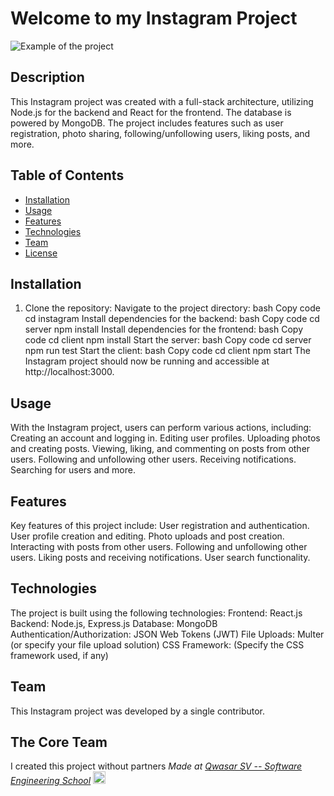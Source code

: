# Welcome to my Instagram Project
![Example of the project](https://upload.wikimedia.org/wikipedia/commons/thumb/2/2a/Instagram_logo.svg/1280px-Instagram_logo.svg.png)
## Description
This Instagram project was created with a full-stack architecture, utilizing Node.js for the backend and React for the frontend. The database is powered by MongoDB. The project includes features such as user registration, photo sharing, following/unfollowing users, liking posts, and more.
## Table of Contents
- [Installation](#installation)
- [Usage](#usage)
- [Features](#features)
- [Technologies](#technologies)
- [Team](#team)
- [License](#license)

## Installation
1. Clone the repository:
Navigate to the project directory:
bash
Copy code
cd instagram
Install dependencies for the backend:
bash
Copy code
cd server
npm install
Install dependencies for the frontend:
bash
Copy code
cd client
npm install
Start the server:
bash
Copy code
cd server
npm run test
Start the client:
bash
Copy code
cd client
npm start
The Instagram project should now be running and accessible at http://localhost:3000.

## Usage
With the Instagram project, users can perform various actions, including:
Creating an account and logging in.
Editing user profiles.
Uploading photos and creating posts.
Viewing, liking, and commenting on posts from other users.
Following and unfollowing other users.
Receiving notifications.
Searching for users and more.

## Features
Key features of this project include:
User registration and authentication.
User profile creation and editing.
Photo uploads and post creation.
Interacting with posts from other users.
Following and unfollowing other users.
Liking posts and receiving notifications.
User search functionality.
## Technologies
The project is built using the following technologies:
Frontend: React.js
Backend: Node.js, Express.js
Database: MongoDB
Authentication/Authorization: JSON Web Tokens (JWT)
File Uploads: Multer (or specify your file upload solution)
CSS Framework: (Specify the CSS framework used, if any)
## Team
This Instagram project was developed by a single contributor.
## The Core Team
I created this project without partners
<span><i>Made at <a href='https://qwasar.io'>Qwasar SV -- Software Engineering School</a></i></span>
<span><img alt="Qwasar SV -- Software Engineering School's Logo" src='https://storage.googleapis.com/qwasar-public/qwasar-logo_50x50.png' width='20px'></span>